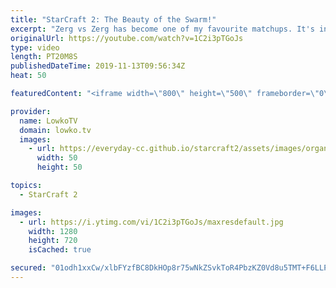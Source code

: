 ```yaml
---
title: "StarCraft 2: The Beauty of the Swarm!"
excerpt: "Zerg vs Zerg has become one of my favourite matchups. It's incredibly difficult to play, which makes it all the more impressive. In this video I cast a professional match of StarCraft 2 between Ragnarok and Impact.  Get more videos & support my work: http://www.patreon.com/lowkotv  My second channel:"
originalUrl: https://youtube.com/watch?v=1C2i3pTGoJs
type: video
length: PT20M8S
publishedDateTime: 2019-11-13T09:56:34Z
heat: 50

featuredContent: "<iframe width=\"800\" height=\"500\" frameborder=\"0\" src=\"https://www.youtube.com/embed/1C2i3pTGoJs\" allow=\"accelerometer; autoplay; encrypted-media; gyroscope; picture-in-picture\" allowfullscreen></iframe>"

provider:
  name: LowkoTV
  domain: lowko.tv
  images:
    - url: https://everyday-cc.github.io/starcraft2/assets/images/organizations/lowko.tv-50x50.jpg
      width: 50
      height: 50

topics:
  - StarCraft 2

images:
  - url: https://i.ytimg.com/vi/1C2i3pTGoJs/maxresdefault.jpg
    width: 1280
    height: 720
    isCached: true

secured: "01odh1xxCw/xlbFYzfBC8DkHOp8r75wNkZSvkToR4PbzKZ0Vd8u5TMT+F6LLPwmg8cGMsaOsM+jE0vmG6lDznkm2WyK7LiUj7TOGRGVm1f+G/hQ5rqpLd6rHe4qxx3ySzwxNf93js4njMiWI/wwiEDXpDeKoXFoB9DnCT+64mKDWmtLoiIJNGT3jYR6GypEtpNBIxYuPvyd0YeV87AAeNX57LHI5zbkOIu89ViMVpJpLlYcz+3PRyJel8OtSuN7OR/tjozSX6O0Yy9P9VHGoEO8Zl9saP4g66WhXL8STY8Jf2k1Rx7g9G08FJ2NwjtfHnYYQYQ6TY6InAOPFK03dIoASpEW6fr9eogXeMzMlMsxw/cMpGXqq3Lb+rHQvw/3f4TGW7kJ6ZlHCr0zP8InpssdWZqcGPK8O+CYfPMr8jw8=;aTZzlunvaB9y49uAi9tpUQ=="
---
```


